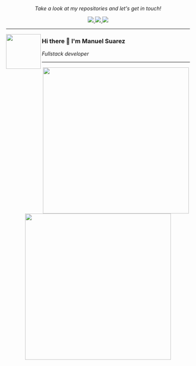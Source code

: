 <!-- Social Section -->
<p align="center">
  <i>Take a look at my repositories and let's get in touch!</i>

<p align="center">
  <a href= "https://github.com/mefardales?tab=repositories">
    <img src="https://img.icons8.com/material-outlined/30/689d6a/source-code.png"/>
  </a>
  <a href= "https://www.linkedin.com/in/manuel-su%C3%A1rez-021/">
    <img src="https://img.icons8.com/material-outlined/30/689d6a/linkedin.png"/>
  </a>
  <a href= "https://twitter.com/ManuelS24832521">
    <img src="https://img.icons8.com/material-outlined/30/689d6a/twitter.png"/>
  </a>
  
</p>

---

<p align="left"> 
  <img src="https://img.icons8.com/cute-clipart/64/000000/machine-learning.png" align="left" width=95/>
  
</p>

### Hi there 👋  I'm Manuel Suarez 
<i align="left">Fullstack developer</i>

 ---
 <p align = "center">
  <img src = "https://github-readme-stats.vercel.app/api?username=mefardales&show_icons=true&theme=bear" width = 400>
  <img src = "https://github-readme-streak-stats.herokuapp.com?user=mefardales&theme=dark&hide_border=true" width = 400>
</p>


